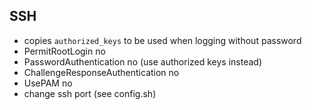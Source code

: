## SSH

- copies `authorized_keys` to be used when logging without password
- PermitRootLogin no
- PasswordAuthentication no (use authorized keys instead)
- ChallengeResponseAuthentication no
- UsePAM no
- change ssh port (see config.sh)
